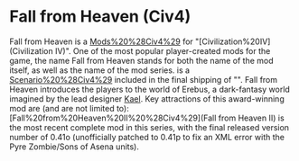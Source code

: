 # Fall from Heaven (Civ4)

Fall from Heaven is a [Mods%20%28Civ4%29](mod) for "[Civilization%20IV](Civilization IV)". One of the most popular player-created mods for the game, the name Fall from Heaven stands for both the name of the mod itself, as well as the name of the mod series.
 is a [Scenario%20%28Civ4%29](scenario) included in the final shipping of "".
Fall from Heaven introduces the players to the world of Erebus, a dark-fantasy world imagined by the lead designer [Kael](Kael). Key attractions of this award-winning mod are (and are not limited to):
[Fall%20from%20Heaven%20II%20%28Civ4%29](Fall from Heaven II) is the most recent complete mod in this series, with the final released version number of 0.41o (unofficially patched to 0.41p to fix an XML error with the Pyre Zombie/Sons of Asena units).